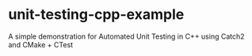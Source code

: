 # unit-testing-cpp-example
A simple demonstration for Automated Unit Testing in C++ using Catch2 and CMake + CTest
